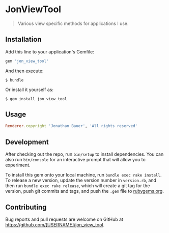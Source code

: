 # JonViewTool

>Various view specific methods for applications I use.

## Installation

Add this line to your application's Gemfile:

```ruby
gem 'jon_view_tool'
```

And then execute:

    $ bundle

Or install it yourself as:

    $ gem install jon_view_tool

## Usage

```ruby
Renderer.copyright 'Jonathan Bauer', 'All rights reserved'
```

## Development

After checking out the repo, run `bin/setup` to install dependencies. You can also run `bin/console` for an interactive prompt that will allow you to experiment.

To install this gem onto your local machine, run `bundle exec rake install`. To release a new version, update the version number in `version.rb`, and then run `bundle exec rake release`, which will create a git tag for the version, push git commits and tags, and push the `.gem` file to [rubygems.org](https://rubygems.org).

## Contributing

Bug reports and pull requests are welcome on GitHub at https://github.com/[USERNAME]/jon_view_tool.

